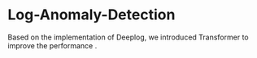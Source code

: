 # Log-Anomaly-Detection
Based on the implementation of Deeplog, we introduced Transformer to improve the performance .
